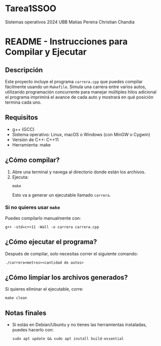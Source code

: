 # Tarea1SSOO
Sistemas operativos 2024 UBB
Matias Pereira
Christian Chandia
# README - Instrucciones para Compilar y Ejecutar

## Descripción
Este proyecto incluye el programa `carrera.cpp` que puedes compilar fácilmente usando un `Makefile`. Simula una carrera entre varios autos, utilizando programación concurrente para manejar múltiples hilos adicional el programa imprimirá el avance de cada auto y mostrará en qué posición termina cada uno.

## Requisitos
- g++ (GCC)
- Sistema operativo: Linux, macOS o Windows (con MinGW o Cygwin)
- Versión de C++: C++11
- Herramienta: make

## ¿Cómo compilar?
1. Abre una terminal y navega al directorio donde están los archivos.
2. Ejecuta:
   ```
   make
   ```
   Esto va a generar un ejecutable llamado `carrera`.

### Si no quieres usar `make`
Puedes compilarlo manualmente con:
```
g++ -std=c++11 -Wall -o carrera carrera.cpp
```

## ¿Cómo ejecutar el programa?
Después de compilar, solo necesitas correr el siguiente comando:
```
./carrera<metros><cantidad de autos>
```

## ¿Cómo limpiar los archivos generados?
Si quieres eliminar el ejecutable, corre:
```
make clean
```

## Notas finales
- Si estás en Debian/Ubuntu y no tienes las herramientas instaladas, puedes hacerlo con:
  ```
  sudo apt update && sudo apt install build-essential
  ```


